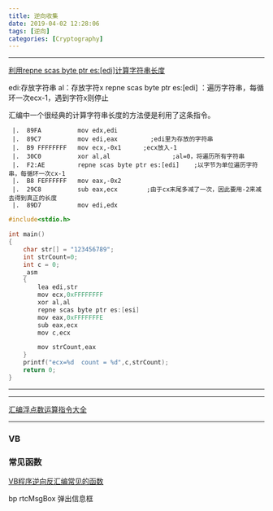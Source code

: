 ```yaml
---
title: 逆向收集
date: 2019-04-02 12:28:06
tags: [逆向]
categories: [Cryptography]
---
```


---


[利用repne scas byte ptr es:[edi]计算字符串长度](https://www.cnblogs.com/Viwilla/p/5033588.html)

edi:存放字符串 
al：存放字符x 
repne scas byte ptr es:[edi] ：遍历字符串，每循环一次ecx-1，遇到字符x则停止 

汇编中一个很经典的计算字符串长度的方法便是利用了这条指令。


```
 |.  89FA          mov edx,edi   
 |.  89C7          mov edi,eax         ;edi里为存放的字符串
 |.  B9 FFFFFFFF   mov ecx,-0x1      ;ecx放入-1
 |.  30C0          xor al,al                 ;al=0，将遍历所有字符串
 |.  F2:AE         repne scas byte ptr es:[edi]    ;以字节为单位遍历字符串，每循环一次cx-1
 |.  B8 FEFFFFFF   mov eax,-0x2     
 |.  29C8          sub eax,ecx        ;由于cx末尾多减了一次，因此要用-2来减去得到真正的长度
 |.  89D7          mov edi,edx
```

```C
#include<stdio.h>

int main()
{
    char str[] = "123456789";
    int strCount=0;
    int c = 0;
    _asm
    {
        lea edi,str
        mov ecx,0xFFFFFFFF
        xor al,al
        repne scas byte ptr es:[esi]
        mov eax,0xFFFFFFFE
        sub eax,ecx
        mov c,ecx

        mov strCount,eax
    }
    printf("ecx=%d  count = %d",c,strCount);
    return 0;
}
```


---


---

[汇编浮点数运算指令大全](https://blog.csdn.net/runninghui/article/details/9094123)


---


### VB

### 常见函数
[VB程序逆向反汇编常见的函数](https://www.cnblogs.com/bbdxf/p/3780187.html)


bp rtcMsgBox  弹出信息框



